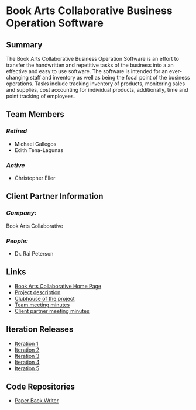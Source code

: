 # Book Arts Collaborative Business Operation Software

## **Summary**

The Book Arts Collaborative Business Operation Software is an effort to transfer the handwritten and repetitive tasks of the business into a an effective and easy to use software. The software is intended for an ever-changing staff and inventory as well as being the focal point of the business operations. Tasks include tracking inventory of products, monitoring sales and supplies, cost accounting for individual products, additionally, time and point tracking of employees.


## **Team Members**
### *Retired*
- Michael Gallegos
- Edith Tena-Lagunas
### *Active*
- Christopher Eller

## **Client Partner Information**

### *Company:*
Book Arts Collaborative

### *People:*
- Dr. Rai Peterson

## **Links**

- [Book Arts Collaborative Home Page](http://www.bookartscollaborative.com/who-we-are)
- [Project description](ProjectDescription.md)
- [Clubhouse of the project](https://app.clubhouse.io/bookartscollaborativebusinessoperationsoftware/)
- [Team meeting minutes](MeetingMinutes/Team)
- [Client partner meeting minutes](MeetingMinutes/ClientPartner)

## **Iteration Releases**
- [Iteration 1](https://github.com/cteller-bsu/PaperBackWriter/releases/tag/v0.1.0-a)
- [Iteration 2](https://github.com/cteller-bsu/PaperBackWriter/releases/tag/v0.2.0-a)
- [Iteration 3](https://github.com/cteller-bsu/PaperBackWriter/releases/tag/v0.3.0-a)
- [Iteration 4](https://github.com/cteller-bsu/PaperBackWriter/releases/tag/v0.4.0-a)
- [Iteration 5](https://github.com/cteller-bsu/PaperBackWriter/releases/tag/v0.5.0)

## **Code Repositories**

- [Paper Back Writer](https://github.com/cteller-bsu/PaperBackWriter)

